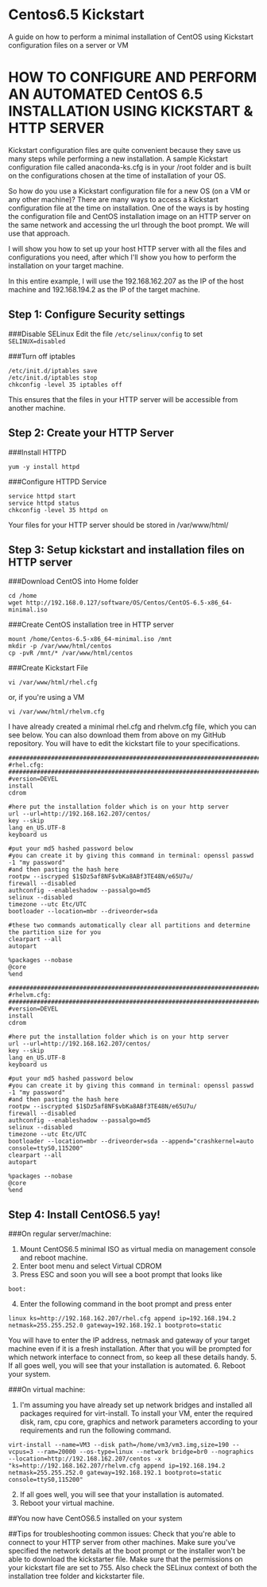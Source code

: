 # Centos6.5 Kickstart
A guide on how to perform a minimal installation of CentOS using Kickstart configuration files on a server or VM

# HOW TO CONFIGURE AND PERFORM AN AUTOMATED CentOS 6.5 INSTALLATION USING KICKSTART & HTTP SERVER

Kickstart configuration files are quite convenient because they save us many steps while performing a new installation. A sample Kickstart configuration file called anaconda-ks.cfg is in your /root folder and is built on the configurations chosen at the time of installation of your OS.

So how do you use a Kickstart configuration file for a new OS (on a VM or any other machine)? There are many ways to access a Kickstart configuration file at the time on installation. One of the ways is by hosting the configuration file and CentOS installation image on an HTTP server on the same network and accessing the url through the boot prompt. We will use that approach. 

I will show you how to set up your host HTTP server with all the files and configurations you need, after which I'll show you how to perform the installation on your target machine. 

In this entire example, I will use the 192.168.162.207 as the IP of the host machine and 192.168.194.2 as the IP of the target machine.


## Step 1: Configure Security settings

###Disable SELinux 
Edit the file ```/etc/selinux/config``` to set ```SELINUX=disabled```

###Turn off iptables
```
/etc/init.d/iptables save
/etc/init.d/iptables stop
chkconfig -level 35 iptables off
```
This ensures that the files in your HTTP server will be accessible from another machine.

## Step 2: Create your HTTP Server

###Install HTTPD
```
yum -y install httpd
```

###Configure HTTPD Service
```
service httpd start
service httpd status
chkconfig -level 35 httpd on
```
Your files for your HTTP server should be stored in /var/www/html/

## Step 3: Setup kickstart and installation files on HTTP server

###Download CentOS into Home folder
```
cd /home
wget http://192.168.0.127/software/OS/Centos/CentOS-6.5-x86_64-minimal.iso
```

###Create CentOS installation tree in HTTP server
```
mount /home/Centos-6.5-x86_64-minimal.iso /mnt
mkdir -p /var/www/html/centos
cp -pvR /mnt/* /var/www/html/centos
```

###Create Kickstart File
```
vi /var/www/html/rhel.cfg
```
 or, if you're using a VM
```
vi /var/www/html/rhelvm.cfg
```
I have already created a minimal rhel.cfg and rhelvm.cfg file, which you can see below. You can also download them from above on my GitHub repository.
You will have to edit the kickstart file to your specifications. 
```
###########################################################################################
#rhel.cfg:
###########################################################################################
#version=DEVEL
install
cdrom

#here put the installation folder which is on your http server
url --url=http://192.168.162.207/centos/
key --skip
lang en_US.UTF-8
keyboard us

#put your md5 hashed password below
#you can create it by giving this command in terminal: openssl passwd -1 "my password"
#and then pasting the hash here
rootpw --iscryped $1$Dz5af8NF$vbKa8ABf3TE48N/e65U7u/
firewall --disabled
authconfig --enableshadow --passalgo=md5
selinux --disabled
timezone --utc Etc/UTC
bootloader --location=mbr --driveorder=sda

#these two commands automatically clear all partitions and determine the partition size for you
clearpart --all
autopart

%packages --nobase
@core
%end
```

```
#############################################################################################
#rhelvm.cfg:
#############################################################################################
#version=DEVEL
install
cdrom

#here put the installation folder which is on your http server
url --url=http://192.168.162.207/centos/
key --skip
lang en_US.UTF-8
keyboard us

#put your md5 hashed password below
#you can create it by giving this command in terminal: openssl passwd -1 "my password"
#and then pasting the hash here
rootpw --iscrypted $1$Dz5af8NF$vbKa8ABf3TE48N/e65U7u/
firewall --disabled
authconfig --enableshadow --passalgo=md5
selinux --disabled
timezone --utc Etc/UTC
bootloader --location=mbr --driveorder=sda --append="crashkernel=auto console=ttyS0,115200"
clearpart --all
autopart

%packages --nobase
@core
%end
```

## Step 4: Install CentOS6.5 yay!

###On regular server/machine:
 1. Mount CentOS6.5 minimal ISO as virtual media on management console and reboot machine.
 2. Enter boot menu and select Virtual CDROM
 3. Press ESC and soon you will see a boot prompt that looks like
```
boot:
```
 4. Enter the following command in the boot prompt and press enter
```
linux ks=http://192.168.162.207/rhel.cfg append ip=192.168.194.2 netmask=255.255.252.0 gateway=192.168.192.1 bootproto=static 
```
You will have to enter the IP address, netmask and gateway of your target machine even if it is a fresh installation.
After that you will be prompted for which network interface to connect from, so keep all these details handy.
 5. If all goes well, you will see that your installation is automated.
 6. Reboot your system.


###On virtual machine:
 1. I'm assuming you have already set up network bridges and installed all packages required for virt-install.
   To install your VM, enter the required disk, ram, cpu core, graphics and network parameters according to your requirements and run the following command. 

```
virt-install --name=VM3 --disk path=/home/vm3/vm3.img,size=190 --vcpus=3 --ram=20000 --os-type=linux --network bridge=br0 --nographics --location=http://192.168.162.207/centos -x "ks=http://192.168.162.207/rhelvm.cfg append ip=192.168.194.2 netmask=255.255.252.0 gateway=192.168.192.1 bootproto=static console=ttyS0,115200"
```
 2. If all goes well, you will see that your installation is automated.
 3. Reboot your virtual machine.

##You now have CentOS6.5 installed on your system

##Tips for troubleshooting common issues:
Check that you're able to connect to your HTTP server from other machines.
Make sure you've specified the network details at the boot prompt or the installer won't be able to download the kickstarter file.
Make sure that the permissions on your kickstart file are set to 755. Also check the SELinux context of both the installation tree folder and kickstarter file.
